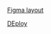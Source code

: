 [Figma layout ](https://www.figma.com/design/C6mbiD0hvI2VOkIy6RQU9l/Luxury-Car-Detailing-Landing-Page--Community---Copy-?node-id=2-139&t=OsCZEDEHIb6mBSfk-1)

[DEploy ](https://irasov.github.io/layout-luxury-car/)

